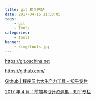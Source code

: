 ```yaml
---
title: git 相关网站
date: 2017-04-16 11:50:05
tags:
    - git
    - Tools
categories:
    - Tools
banner:
    - /img/tools.jpg
---
```



https://git.oschina.net

https://github.com/

[Github | 程序员七大生产力工具 - 知乎专栏](https://zhuanlan.zhihu.com/p/27419523?hmsr=toutiao.io&utm_medium=toutiao.io&utm_source=toutiao.io)

[2017 年 4 月：前端与设计资源集 - 知乎专栏](https://zhuanlan.zhihu.com/p/26614356?hmsr=toutiao.io&utm_medium=toutiao.io&utm_source=toutiao.io)